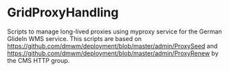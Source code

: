 GridProxyHandling
=================

Scripts to manage long-lived proxies using myproxy service for the German GlideIn WMS service. This scripts are based on https://github.com/dmwm/deployment/blob/master/admin/ProxySeed and https://github.com/dmwm/deployment/blob/master/admin/ProxyRenew by the CMS HTTP group.
